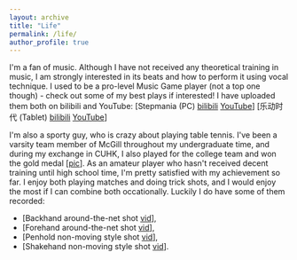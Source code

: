 ```yaml
---
layout: archive
title: "Life"
permalink: /life/
author_profile: true
---
```

I'm a fan of music. Although I have not received any theoretical training in music, I am strongly interested in its beats and how to perform it using vocal technique. I used to be a pro-level Music Game player (not a top one though) - check out some of my best plays if interested! I have uploaded them both on bilibili and YouTube: [Stepmania (PC) [bilibili](https://www.bilibili.com/video/av67422894/) [YouTube](https://www.youtube.com/watch?v=7mtCqDasRP4&t=332s)] [乐动时代 (Tablet) [bilibili](https://www.bilibili.com/video/av67417951/) [YouTube](https://www.youtube.com/watch?v=ozFUyi3ZzOI)]

I'm also a sporty guy, who is crazy about playing table tennis. I've been a varsity team member of McGill throughout my undergraduate time, and during my exchange in CUHK, I also played for the college team and won the gold medal [[pic](/images/TTCUHK.jpg)]. As an amateur player who hasn't received decent training until high school time, I'm pretty satisfied with my achievement so far. I enjoy both playing matches and doing trick shots, and I would enjoy the most if I can combine both occationally. Luckily I do have some of them recorded:   
- [Backhand around-the-net shot [vid](/images/back_ATN.mp4)],  
- [Forehand around-the-net shot [vid](/images/fore_ATN.mp4)],  
- [Penhold non-moving style shot [vid](/images/koki_pen.mp4)],  
- [Shakehand non-moving style shot [vid](/images/koki_shake.mp4)].
